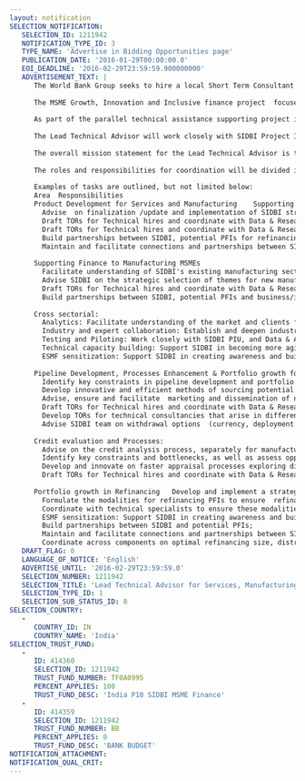 ```yaml
---
layout: notification
SELECTION_NOTIFICATION: 
   SELECTION_ID: 1211942
   NOTIFICATION_TYPE_ID: 3
   TYPE_NAME: 'Advertise in Bidding Opportunities page'
   PUBLICATION_DATE: '2016-01-29T00:00:00.0'
   EOI_DEADLINE: '2016-02-29T23:59:59.900000000'
   ADVERTISEMENT_TEXT: |
      The World Bank Group seeks to hire a local Short Term Consultant as a Lead Technical Advisor for Services, Manufacturing and Refinancing to support the Small Industries Development Bank of India (SIDBI) with the implementation of the MSME Growth, Innovation and Inclusive finance $500 million Lending Project from the World Bank Group to SIDBI in India.
      
      The MSME Growth, Innovation and Inclusive finance project  focuses on expanding access to finance and innovating on financial products to MSMEs in three key underserved sectors: (i) startups and risk capital financing, (ii) the service sector and (iii) the manufacturing sector to help unlock the market for lending to MSMEs at all stages of growth. Furthermore, the World Bank SIDBI project, also seeks to expand access to financing of MSMES across Low Income States (LIS), and North-East India (NEI) wherever possible, as well as focus on women entrepreneurs. SIDBI will directly provide funding to end-beneficiaries (MSMEs including start-ups) and will also on-lend to Participating Financial Institutions (PFIs) that will then lend to MSMEs (refinancing).
      
      As part of the parallel technical assistance supporting project implementation, the objective of the contract is to provide industry expertise and technical advice to enhance the implementation support of the MSME Growth, Innovation and Inclusive finance project.  The Lead Technical Advisor for Services, Manufacturing and Refinancing  (also referred to as  Lead Technical Advisor) will support and advise SIDBI on a variety of technical, institutional and financial issues linked to the Project and report to the World Bank team. 
        
      The Lead Technical Advisor will work closely with SIDBI Project Implementation Unit (PIU), as well as technical consultants, in innovating, developing and scaling up lending to the service and manufacturing sectors and in promoting and developing SIDBI refinancing lines to maximize outreach and development impact. The Lead Technical Advisor will play a critical role in delivering innovations in financial product design, partnerships and work closely with other entities in the ecosystem to help expand innovative service sector and manufacturing financing products, and as such will contribute substantively to achieving the results of the Project. He will support the objectives of components 2 and 3 of the Lending Project, respectively: Supporting Service Sector Financing Models and Supporting Finance to Manufacturing MSMEs and the projects objectives on refinancing.
      
      The overall mission statement for the Lead Technical Advisor is to support and advise SIDBI in delivering the targets of the World Bank Group MSME Growth, Innovation and Inclusive Finance Lending Project, more specifically projects targets in refinancing and in the Services and Manufacturing components (see attached Project Appraisal Document, PAD). This, by providing the technical, strategic and operational inputs to inform project implementation and enhance its effectiveness.
      
      The roles and responsibilities for coordination will be divided into three main goals:  (i). product development for services and manufacturing; (ii). direct financing pipeline development, processes enhancement and portfolio growth for services and manufacturing; (iii).  portfolio growth in indirect financing /refinancing. It is expected that the Lead Technical Advisor will play a role in active monitoring of key milestones and targets, coordinate technical consultancies and hires to ensure relevance and quality of outputs (including coordinate and reconcile deliverables, as required), and actively contribute to the overall strategic approach to reaching the goals of the project. The initial focus will be on developing partnerships for refinancing and product development on franchise financing, asset light and new manufacturing sector products (including cluster financing). The roles and responsibilities of the Lead Technical Advisor, are supported by the PIU Support unit and Data & Analytics Team.
      
      Examples of tasks are outlined, but not limited below:
      Area	Responsibilities
      Product Development for Services and Manufacturing	Supporting Service Sector Financing Models:
      	Advise  on finalization /update and implementation of SIDBI strategy for the franchisee finance, asset light products and other innovative financing products targeting the service sector
      	Draft TORs for Technical hires and coordinate with Data & Research team on the design of new frameworks for stand-alone franchisees and structured arrangements to finance more than one franchisee leveraging franchisor-franchisee relationship,including advising on appropriate credit scoring models of franchisors and of franchisees 
      	Draft TORs for Technical hires and coordinate with Data & Research team on the design of other new innovative financing products targeting the services sectors  
      	Build partnerships between SIDBI, potential PFIs for refinancing and franchisors
      	Maintain and facilitate connections and partnerships between SIDBI, potential PFIs for refinancing, the financial industry and other stakeholders such as business associations, franchisors and so forth
      
      Supporting Finance to Manufacturing MSMEs
      	Facilitate understanding of SIDBI's existing manufacturing sector clients through regular portfolio reviews 
      	Advise SIDBI on the strategic selection of themes for new manufacturing products (including cluster based strategy and asset light products)
      	Draft TORs for Technical hires and coordinate with Data & Research team on the design of new innovative financing products targeting the manufacturing sectors
      	Build partnerships between SIDBI, potential PFIs and business/industry associations 
      
      Cross sectorial:
      	Analytics: Facilitate understanding of the market and clients for SIDBI PIU team. Draft TORs for Technical hires and coordinate with Data & Research team to conduct assessment needs, including the market assessments of additional financing gaps for services sector financing and for manufacturing products, against products available globally as well as the mid-term assessment of additional gaps for franchise financing and the Indian market, development and rollout. Work with SIDBI and advise SIDBI team on design and development of innovative lending products 
      	Industry and expert collaboration: Establish and deepen industry linkages, including with franchise ecosystem stakeholders; provide feedback on new product proposals and foster information sharing
      	Testing and Piloting: Work closely with SIDBI PIU, and Data & Analytics team to pilot, and test new products
      	Technical capacity building: Support SIDBI in becoming more agile in implementation of new products and appraisal processes, adapting to changing market conditions including fostering a culture of innovation, and continued learning and adaptation
      	ESMF sensitization: Support SIDBI in creating awareness and building capacity to enable compliance with the agreed ESMF (Environmental and Social Risk Management Framework).
      
      Pipeline Development, Processes Enhancement & Portfolio growth for Services and Manufacturing.	Pipeline development and Portfolio Growth
      	Identify key constraints in pipeline development and portfolio growth and advise on strategy to ensure adequate pipeline is ready for withdrawal as per disbursements schedule and projects development objectives.
      	Develop innovative and efficient methods of sourcing potential  beneficiaries including franchisees, clusters, women entrepreneurs and MSMES in LIS and  of expanding the pipeline (such as leveraging information flows in collaboration framework with stakeholders in the ecosystem);
      	Advise, ensure and facilitate  marketing and dissemination of newly developed products, appraisal processes and approaches to stakeholders including franchisors, business associations and financing industry
      	Draft TORs for Technical hires and coordinate with Data & Research team on the assessment of improvements needed on Policy/regulation/ in the franchising ecosystem and provide recommendations including a roadmap for a franchise registry
      	Develop TORs for technical consultancies that arise in different initiatives that contribute to pipeline growth and/or dissemination of products.
      	Advise SIDBI team on withdrawal options  (currency, deployment etc) as required
      
      Credit evaluation and Processes:
      	Advise on the credit analysis process, separately for manufacturing and services, 
      	Identify key constraints and bottlenecks, as well as assess opportunities for streamlining
      	Develop and innovate on faster appraisal processes exploring different models of assessment, partnerships, use of technology, use of additional data sources and industry links, working closely with SIDBI 
      	Draft TORs for Technical hires and coordinate with Data & Research team on the design of adequate credit evaluation methods 
      
      Portfolio growth in Refinancing 	Develop and implement a strategy to promote and develop refinancing for the projects components (more specifically components 2 and 3) including
      	Formulate the modalities for refinancing PFIs to ensure  refinancing activities encourage the development of  innovative products as per projects objective
      	Coordinate with technical specialists to ensure these modalities comply with projects provisions 
      	ESMF sensitization: Support SIDBI in creating awareness and building capacity to ensure PFI compliance with the agreed ESMF (Environmental and Social Risk Management Framework) as applicable for indirect financing/refinancing.
      	Build partnerships between SIDBI and potential PFIs;
      	Maintain and facilitate connections and partnerships between SIDBI, potential PFIs, the financial industry and other stakeholders such as business associations, franchisors and so forth
      	Coordinate across components on optimal refinancing size, distribution across components and on related outreach and other dissemination activities
   DRAFT_FLAG: 0
   LANGUAGE_OF_NOTICE: 'English'
   ADVERTISE_UNTIL: '2016-02-29T23:59:59.0'
   SELECTION_NUMBER: 1211942
   SELECTION_TITLE: 'Lead Technical Advisor for Services, Manufacturing and Refinancing activities'
   SELECTION_TYPE_ID: 1
   SELECTION_SUB_STATUS_ID: 8
SELECTION_COUNTRY: 
   - 
      COUNTRY_ID: IN
      COUNTRY_NAME: 'India'
SELECTION_TRUST_FUND: 
   - 
      ID: 414360
      SELECTION_ID: 1211942
      TRUST_FUND_NUMBER: TF0A0995
      PERCENT_APPLIES: 100
      TRUST_FUND_DESC: 'India P10 SIDBI MSME Finance'
   - 
      ID: 414359
      SELECTION_ID: 1211942
      TRUST_FUND_NUMBER: BB
      PERCENT_APPLIES: 0
      TRUST_FUND_DESC: 'BANK BUDGET'
NOTIFICATION_ATTACHMENT: 
NOTIFICATION_QUAL_CRIT: 
---
```

